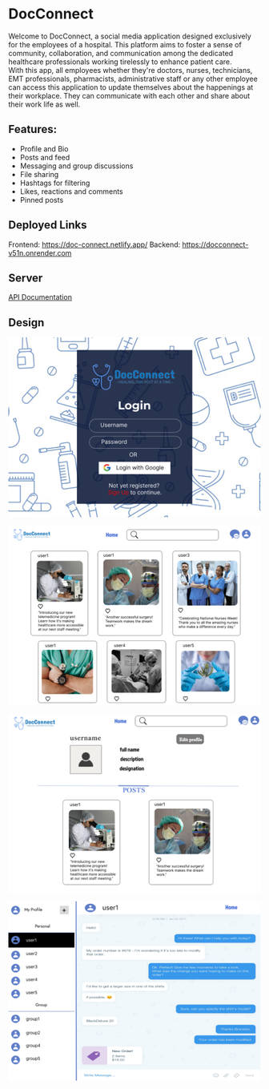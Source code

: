 # DocConnect
Welcome to DocConnect, a social media application designed exclusively for the employees of a hospital. This platform aims to foster a sense of community, collaboration, and communication among the dedicated healthcare professionals working tirelessly to enhance patient care.  
With this app, all employees whether they're doctors, nurses, technicians, EMT professionals, pharmacists, administrative staff or any other employee can access this application to update themselves about the happenings at their workplace. They can communicate with each other and share about their work life as well.

## Features:

- Profile and Bio
- Posts and feed
- Messaging and group discussions
- File sharing
- Hashtags for filtering
- Likes, reactions and comments
- Pinned posts

## Deployed Links
Frontend: https://doc-connect.netlify.app/
Backend: https://docconnect-v51n.onrender.com

## Server
[API Documentation](https://documenter.getpostman.com/view/32312306/2s9YymFjCc#c60f9810-efda-4152-9a38-f4448c64c4e7)

## Design
![Login Page](./assets/login.png)  

![Home Page](./assets/home.png)  

![Profile Page](./assets/profile.png)  

![Chat Page](./assets/chat.png)  

